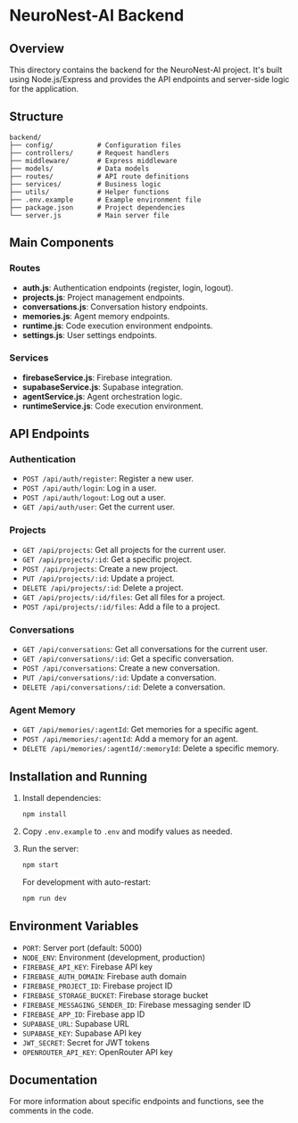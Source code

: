 # NeuroNest-AI Backend

## Overview

This directory contains the backend for the NeuroNest-AI project. It's built using Node.js/Express and provides the API endpoints and server-side logic for the application.

## Structure

```
backend/
├── config/           # Configuration files
├── controllers/      # Request handlers
├── middleware/       # Express middleware
├── models/           # Data models
├── routes/           # API route definitions
├── services/         # Business logic
├── utils/            # Helper functions
├── .env.example      # Example environment file
├── package.json      # Project dependencies
└── server.js         # Main server file
```

## Main Components

### Routes

- **auth.js**: Authentication endpoints (register, login, logout).
- **projects.js**: Project management endpoints.
- **conversations.js**: Conversation history endpoints.
- **memories.js**: Agent memory endpoints.
- **runtime.js**: Code execution environment endpoints.
- **settings.js**: User settings endpoints.

### Services

- **firebaseService.js**: Firebase integration.
- **supabaseService.js**: Supabase integration.
- **agentService.js**: Agent orchestration logic.
- **runtimeService.js**: Code execution environment.

## API Endpoints

### Authentication

- `POST /api/auth/register`: Register a new user.
- `POST /api/auth/login`: Log in a user.
- `POST /api/auth/logout`: Log out a user.
- `GET /api/auth/user`: Get the current user.

### Projects

- `GET /api/projects`: Get all projects for the current user.
- `GET /api/projects/:id`: Get a specific project.
- `POST /api/projects`: Create a new project.
- `PUT /api/projects/:id`: Update a project.
- `DELETE /api/projects/:id`: Delete a project.
- `GET /api/projects/:id/files`: Get all files for a project.
- `POST /api/projects/:id/files`: Add a file to a project.

### Conversations

- `GET /api/conversations`: Get all conversations for the current user.
- `GET /api/conversations/:id`: Get a specific conversation.
- `POST /api/conversations`: Create a new conversation.
- `PUT /api/conversations/:id`: Update a conversation.
- `DELETE /api/conversations/:id`: Delete a conversation.

### Agent Memory

- `GET /api/memories/:agentId`: Get memories for a specific agent.
- `POST /api/memories/:agentId`: Add a memory for an agent.
- `DELETE /api/memories/:agentId/:memoryId`: Delete a specific memory.

## Installation and Running

1. Install dependencies:
   ```bash
   npm install
   ```

2. Copy `.env.example` to `.env` and modify values as needed.

3. Run the server:
   ```bash
   npm start
   ```

   For development with auto-restart:
   ```bash
   npm run dev
   ```

## Environment Variables

- `PORT`: Server port (default: 5000)
- `NODE_ENV`: Environment (development, production)
- `FIREBASE_API_KEY`: Firebase API key
- `FIREBASE_AUTH_DOMAIN`: Firebase auth domain
- `FIREBASE_PROJECT_ID`: Firebase project ID
- `FIREBASE_STORAGE_BUCKET`: Firebase storage bucket
- `FIREBASE_MESSAGING_SENDER_ID`: Firebase messaging sender ID
- `FIREBASE_APP_ID`: Firebase app ID
- `SUPABASE_URL`: Supabase URL
- `SUPABASE_KEY`: Supabase API key
- `JWT_SECRET`: Secret for JWT tokens
- `OPENROUTER_API_KEY`: OpenRouter API key

## Documentation

For more information about specific endpoints and functions, see the comments in the code.
